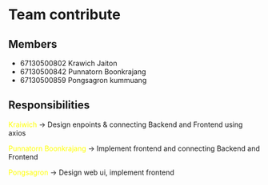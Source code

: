 # Team contribute 

## Members
- 67130500802 Krawich Jaiton
- 67130500842 Punnatorn Boonkrajang
- 67130500859 Pongsagron kummuang

## Responsibilities

<span style="color:yellow">Kraiwich</span> -> Design enpoints & connecting Backend and Frontend using axios

<span style="color:yellow">Punnatorn Boonkrajang</span> -> Implement frontend and connecting Backend and Frontend

<span style="color:yellow">Pongsagron</span> -> Design web ui, implement frontend

